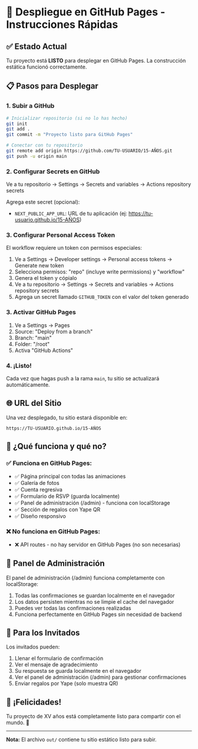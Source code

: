 # 🚀 Despliegue en GitHub Pages - Instrucciones Rápidas

## ✅ Estado Actual
Tu proyecto está **LISTO** para desplegar en GitHub Pages. La construcción estática funcionó correctamente.

## 📋 Pasos para Desplegar

### 1. Subir a GitHub
```bash
# Inicializar repositorio (si no lo has hecho)
git init
git add .
git commit -m "Proyecto listo para GitHub Pages"

# Conectar con tu repositorio
git remote add origin https://github.com/TU-USUARIO/15-AÑOS.git
git push -u origin main
```

### 2. Configurar Secrets en GitHub
Ve a tu repositorio → Settings → Secrets and variables → Actions repository secrets

Agrega este secret (opcional):
- `NEXT_PUBLIC_APP_URL`: URL de tu aplicación (ej: https://tu-usuario.github.io/15-AÑOS)

### 3. Configurar Personal Access Token
El workflow requiere un token con permisos especiales:
1. Ve a Settings → Developer settings → Personal access tokens → Generate new token
2. Selecciona permisos: "repo" (incluye write permissions) y "workflow"
3. Genera el token y cópialo
4. Ve a tu repositorio → Settings → Secrets and variables → Actions repository secrets
5. Agrega un secret llamado `GITHUB_TOKEN` con el valor del token generado

### 3. Activar GitHub Pages
1. Ve a Settings → Pages
2. Source: "Deploy from a branch"
3. Branch: "main"
4. Folder: "/root"
5. Activa "GitHub Actions"

### 4. ¡Listo!
Cada vez que hagas push a la rama `main`, tu sitio se actualizará automáticamente.

## 🌐 URL del Sitio
Una vez desplegado, tu sitio estará disponible en:
```
https://TU-USUARIO.github.io/15-AÑOS
```

## 🔧 ¿Qué funciona y qué no?

### ✅ Funciona en GitHub Pages:
- ✅ Página principal con todas las animaciones
- ✅ Galería de fotos
- ✅ Cuenta regresiva
- ✅ Formulario de RSVP (guarda localmente)
- ✅ Panel de administración (/admin) - funciona con localStorage
- ✅ Sección de regalos con Yape QR
- ✅ Diseño responsivo

### ❌ No funciona en GitHub Pages:
- ❌ API routes - no hay servidor en GitHub Pages (no son necesarias)

## 🎯 Panel de Administración

El panel de administración (/admin) funciona completamente con localStorage:
1. Todas las confirmaciones se guardan localmente en el navegador
2. Los datos persisten mientras no se limpie el cache del navegador
3. Puedes ver todas las confirmaciones realizadas
4. Funciona perfectamente en GitHub Pages sin necesidad de backend

## 📱 Para los Invitados

Los invitados pueden:
1. Llenar el formulario de confirmación
2. Ver el mensaje de agradecimiento
3. Su respuesta se guarda localmente en el navegador
4. Ver el panel de administración (/admin) para gestionar confirmaciones
5. Enviar regalos por Yape (solo muestra QR)

## 🎉 ¡Felicidades!

Tu proyecto de XV años está completamente listo para compartir con el mundo. 🌟

---

**Nota:** El archivo `out/` contiene tu sitio estático listo para subir.